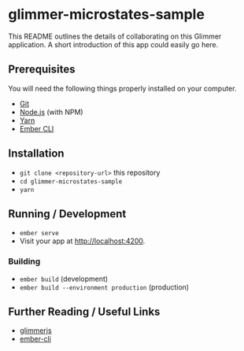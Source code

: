 # glimmer-microstates-sample

This README outlines the details of collaborating on this Glimmer application.
A short introduction of this app could easily go here.

## Prerequisites

You will need the following things properly installed on your computer.

* [Git](https://git-scm.com/)
* [Node.js](https://nodejs.org/) (with NPM)
* [Yarn](https://yarnpkg.com/en/)
* [Ember CLI](https://ember-cli.com/)

## Installation

* `git clone <repository-url>` this repository
* `cd glimmer-microstates-sample`
* `yarn`

## Running / Development

* `ember serve`
* Visit your app at [http://localhost:4200](http://localhost:4200).

### Building

* `ember build` (development)
* `ember build --environment production` (production)

## Further Reading / Useful Links

* [glimmerjs](http://github.com/tildeio/glimmer/)
* [ember-cli](https://ember-cli.com/)

